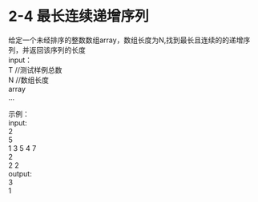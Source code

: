 # 2-4 最长连续递增序列

给定一个未经排序的整数数组array，数组长度为N,找到最长且连续的的递增序列，并返回该序列的长度</br>
input：</br>
T  //测试样例总数</br>
N //数组长度</br>
array</br>
...</br>

示例：</br>
input:</br>
2</br>
5</br>
1 3 5 4 7</br>
2</br>
2 2</br>
output:</br>
3</br>
1</br>